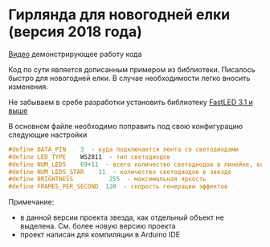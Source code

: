 # Гирлянда для новогодней елки (версия 2018 года)

[Видео](https://www.youtube.com/watch?v=uQUWTC6ptFw) демонстрирующее работу кода

Код по сути является дописанным примером из библиотеки.
Писалось быстро для новогодней елки. В случае необходимости легко вносить изменения.

Не забываем в сребе разработки установить библиотеку [FastLED 3.1 и выше](https://github.com/FastLED/FastLED)

В основном файле необходимо поправить под свою конфигурацию следующие настройки

```c++
#define DATA_PIN    3  - куда подключается лента со светодиодами
#define LED_TYPE    WS2811  - тип светодиодов
#define NUM_LEDS    69+11  - всего количество светодиодов в линейке, включая светодиоды в звезде
#define NUM_LEDS_STAR    11  - количество светодиодов в звезде
#define BRIGHTNESS          255  - максимальная яркость  
#define FRAMES_PER_SECOND  120  - скорость генерации эффектов
```

Примечание:

- в данной версии проекта звезда, как отдельный объект не выделена. См. более новую версию проекта
- проект написан для компиляции в Arduino IDE
